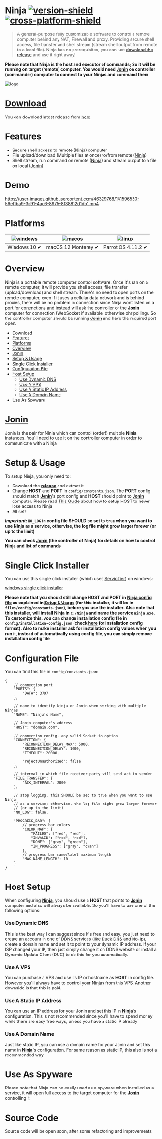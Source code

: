 # Ninja [![version-shield]][release] [![cross-platform-shield]](#platforms)
> A general-purpose fully customizable software to control a remote computer behind any NAT, Firewall and proxy. Providing secure shell access, file transfer and shell stream (stream shell output from remote to a local file). Ninja has no prerequisites, you can just [download the release][release] and use it right away!

__Please note that Ninja is the host and executor of commands; So it will be running on target (remote) computer. You would need [Jonin][jonin] on controller (commander) computer to connect to your Ninjas and command them__

![logo]

# [Download][release]
You can download latest release from [here][release]

# Features

- Secure shell access to remote ([Ninja][ninja]) computer
- File upload/download (Multiple files at once) to/from remote ([Ninja][ninja])
- Shell stream, run command on remote ([Ninja][ninja]) and stream output to a file on local ([Jonin][jonin])

# Demo
https://user-images.githubusercontent.com/46329768/141596530-56ef1ba9-3c91-4ad6-8975-8f38812d1db1.mp4

# Platforms

![windows] | ![macos] | ![linux] |
--- | --- | --- |
Windows 10 ✔ | macOS 12 Monterey ✔ | Parrot OS 4.11.2 ✔ |

# Overview

Ninja is a portable remote computer control software. Once it's ran on a remote computer, it will provide you shell access, file transfer (upload/download) and shell stream. 
There's no need to open ports on the remote computer, even if it uses a cellular data network and is behind proxies, there will be no problem in connection since Ninja wont listen on a port for conenctions and instead will ask the controller or the __[Jonin][jonin]__ computer for connection (WebSocket if available, otherwise xhr polling). So the controller computer should be running __[Jonin][jonin]__ and have the required port open.

- [Download](#download)
- [Features](#features)
- [Platforms](#platforms)
- [Overview](#overview)
- [Jonin](#jonin)
- [Setup & Usage](#setup--usage)
- [Single Click Installer](#single-click-installer)
- [Configuration File](#configuration-file)
- [Host Setup](#host-setup)
    - [Use Dynamic DNS](#use-dynamic-dns)
    - [Use A VPS](#use-a-vps)
    - [Use A Static IP Address](#use-a-static-ip-address)
    - [Use A Domain Name](#use-a-domain-name)
- [Use As Spyware](#use-as-spyware)



# [Jonin][jonin]
Jonin is the pair for Ninja which can control (order!) multiple __Ninja__ instances. You'll need to use it on the controller computer in order to communicate with a Ninja

# Setup & Usage

To setup Ninja, you only need to: 

- Downlaod the __[release][release]__ and extract it 
- Change __HOST__ and __PORT__ in `config/constants.json`. The __PORT__ config should match __[Jonin][jonin]__'s port config and __HOST__ should point to __[Jonin][jonin]__ computer. Please read [This Guide][host-setup] about how to setup HOST to never lose access to Ninja
- All set!

__*Important*: `NO_LOG` in config file SHOULD be set to `true` when you want to use Ninja as a service, othervise, the log file might grow larger forever (or up to the limit)__

__You can check __[Jonin][jonin]__ (the controller of Ninja) for details on how to control Ninja and list of commands__

# Single Click Installer
You can use this single click installer (which uses [Servicifier][servicifier]) on windows: 

[windows single click installer][windows-single-click-installer]

__Please note that you should still change HOST and PORT in [Ninja config file](#configuration-file) as explained in [Setup & Usage](#setup--usage) (for this installer, it will be in `files/config/constants.json`), before you use the installer. Also note that this installer, will install Ninja in `C:/Ninja` and name the service `ninja.exe`. To customize this, you can change installation config file in `config/installation-config.json` (check [here][servicifier-install-config] for installation config format). Also to make installer ask for installation config values when you run it, instead of automatically using config file, you can simply remove installation config file__

# Configuration File
You can find this file in `config/constants.json`:

```jsonc
{
    // connection port
    "PORTS": {
        "DATA": 3707
    },

    // name to identify Ninja on Jonin when working with multiple Ninjas
    "NAME": "Ninja's Name",

    // Jonin computer's address
    "HOST": "domain.com", 

    // connection config. any valid Socket.io option
    "CONNECTION": {
        "RECONNECTION_DELAY_MAX": 5000,
        "RECONNECTION_DELAY": 1000,
        "TIMEOUT": 20000,

        "rejectUnauthorized": false
    },

    // interval in which file receiver party will send ack to sender
    "FILE_TRANSFER": {
        "ACK_INTERVAL": 2000
    },

    // stop logging, this SHOULD be set to true when you want to use Ninja 
    // as a service; othervise, the log file might grow larger forever 
    // (or up to the limit)
    "NO_LOG": false,

    "PROGRESS_BAR": {
        // progress bar colors 
        "COLOR_MAP": {
            "FAILED": ["red", "red"],
            "INVALID": ["red", "red"],
            "DONE": ["gray", "green"],
            "IN_PROGRESS": ["gray", "cyan"]
        },
        // progress bar name/label maximum length
        "MAX_NAME_LENGTH": 10
    }
}

```

# Host Setup
When configuring __[Ninja][ninja]__, you should use a __HOST__ that points to __[Jonin][jonin]__ computer and also will always be available. So you'll have to use one of the following options:

### Use Dynamic DNS
This is the best way I can suggest since It's free and easy. you just need to create an account in one of DDNS services (like [Duck DNS][duckdns] and [No-Ip][noip]), create a domain name and set it to point to your dynamic IP address. If your ISP changed your IP, then just simply change it on DDNS website or install a Dynamic Update Client (DUC) to do this for you automatically.

### Use A VPS
You can purchase a VPS and use its IP or hostname as __HOST__ in config file. However you'll always have to control your Ninjas from this VPS. Another downside is that this is paid.

### Use A Static IP Address
You can use an IP address for your Jonin and set this IP in __[Ninja][ninja]__'s configuration. This is not recommended since you'll have to spend money while there are easy free ways, unless you have a static IP already

### Use A Domain Name
Just like static IP, you can use a domain name for your Jonin and set this name in __[Ninja][ninja]__'s configuration. For same reason as static IP, this also is not a recommended way

# Use As Spyware
Please note that Ninja can be easily used as a spyware when installed as a service, it will open full access to the target computer for the __[Jonin][jonin]__ controlling it

# Source Code
Source code will be open soon, after some refactoring and improvements

[version-shield]: https://img.shields.io/badge/Version-1.2.0-blue?style=flat-square
[cross-platform-shield]: https://img.shields.io/badge/Cross-Platform-brightgreen?style=flat-square
[logo]: https://user-images.githubusercontent.com/46329768/120117984-597c1200-c1a5-11eb-8190-2dac8b7cbe8d.jpg
[ninja]: https://github.com/ErAz7/Ninja
[jonin]: https://github.com/ErAz7/Jonin
[servicifier]: https://github.com/ErAz7/servicifier
[servicifier-install-config]: https://github.com/ErAz7/servicifier#installation-config
[release]: https://github.com/ErAz7/Ninja/releases
[host-setup]: #host-setup
[noip]: https://www.noip.com
[duckdns]: https://www.duckdns.org
[windows]: https://user-images.githubusercontent.com/46329768/141021000-3fe223be-f648-4aaf-8a2a-3a5d84f95d50.png
[macos]: https://user-images.githubusercontent.com/46329768/141021007-c2075401-e0e0-4451-8668-77da557bbe9b.png
[linux]: https://user-images.githubusercontent.com/46329768/142761409-badaec5e-7f02-4280-9dfb-294adc305f56.png
[windows-single-click-installer]: https://github.com/ErAz7/Ninja/raw/1fbb38af2ce7281c3d76cf2683a29c8f3174a5a4/Ninja-v1.2.0-win-single-click-installer.zip
